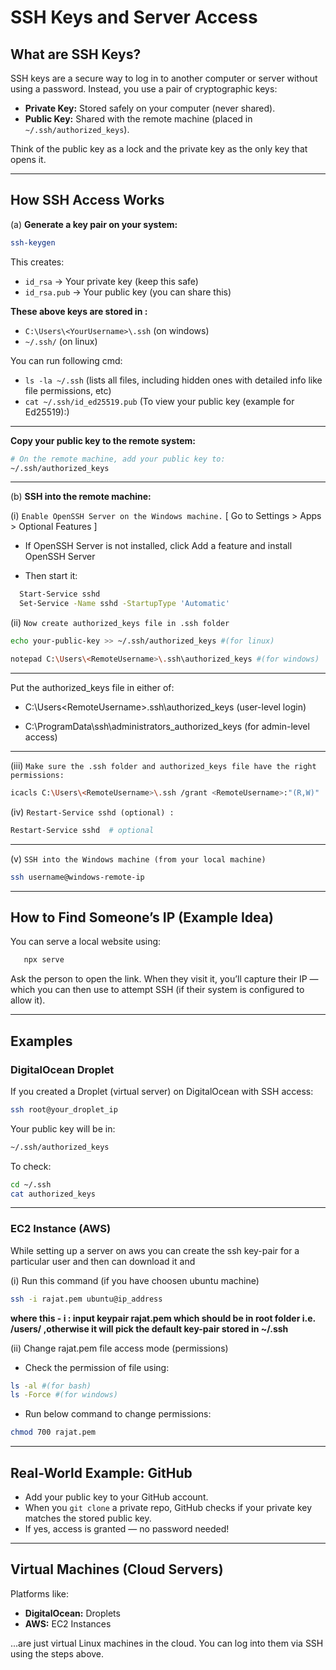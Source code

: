 # SSH Keys and Server Access

## What are SSH Keys?

SSH keys are a secure way to log in to another computer or server without using a password. Instead, you use a pair of cryptographic keys:

- **Private Key:** Stored safely on your computer (never shared).
- **Public Key:** Shared with the remote machine (placed in `~/.ssh/authorized_keys`).

Think of the public key as a lock and the private key as the only key that opens it.

---

## How SSH Access Works

(a) **Generate a key pair on your system:**

```bash
ssh-keygen
```

This creates:

- `id_rsa` → Your private key (keep this safe)
- `id_rsa.pub` → Your public key (you can share this)

**These above keys are stored in :**

- `C:\Users\<YourUsername>\.ssh` (on windows)
- `~/.ssh/` (on linux)

You can run following cmd:

- `ls -la ~/.ssh` (lists all files, including hidden ones with detailed info like file permissions, etc)
- `cat ~/.ssh/id_ed25519.pub` (To view your public key (example for Ed25519):)

---

**Copy your public key to the remote system:**

```bash
# On the remote machine, add your public key to:
~/.ssh/authorized_keys
```

---

(b) **SSH into the remote machine:**

(i) `Enable OpenSSH Server on the Windows machine.`
[ Go to Settings > Apps > Optional Features ]

- If OpenSSH Server is not installed, click Add a feature and install OpenSSH Server

- Then start it:

```bash
  Start-Service sshd
  Set-Service -Name sshd -StartupType 'Automatic'
```

(ii) `Now create authorized_keys file in .ssh folder`

```bash
echo your-public-key >> ~/.ssh/authorized_keys #(for linux)

notepad C:\Users\<RemoteUsername>\.ssh\authorized_keys #(for windows)
```

---

Put the authorized_keys file in either of:

- C:\Users\<RemoteUsername>\.ssh\authorized_keys (user-level login)

- C:\ProgramData\ssh\administrators_authorized_keys (for admin-level access)

---

(iii) `Make sure the .ssh folder and authorized_keys file have the right permissions:`

```bash
icacls C:\Users\<RemoteUsername>\.ssh /grant <RemoteUsername>:"(R,W)"
```

(iv) `Restart-Service sshd (optional) :`

```bash
Restart-Service sshd  # optional
```

---

(v) `SSH into the Windows machine (from your local machine)`

```bash
ssh username@windows-remote-ip
```

---

## How to Find Someone’s IP (Example Idea)

You can serve a local website using:

```bash
   npx serve
```

Ask the person to open the link. When they visit it, you’ll capture their IP — which you can then use to attempt SSH (if their system is configured to allow it).

---

## Examples

### DigitalOcean Droplet

If you created a Droplet (virtual server) on DigitalOcean with SSH access:

```bash
ssh root@your_droplet_ip
```

Your public key will be in:

```bash
~/.ssh/authorized_keys
```

To check:

```bash
cd ~/.ssh
cat authorized_keys
```

---

### EC2 Instance (AWS)

While setting up a server on aws you can create the ssh key-pair for a particular user and then can download it and

(i) Run this command (if you have choosen ubuntu machine)

```bash
ssh -i rajat.pem ubuntu@ip_address
```

**where this - i : input keypair rajat.pem which should be in root folder i.e. /users/<username> ,otherwise it will pick the default key-pair stored in ~/.ssh**

(ii) Change rajat.pem file access mode (permissions)

- Check the permission of file using:

```bash
ls -al #(for bash)
ls -Force #(for windows)
```

- Run below command to change permissions:

```bash
chmod 700 rajat.pem
```

---

## Real-World Example: GitHub

- Add your public key to your GitHub account.
- When you `git clone` a private repo, GitHub checks if your private key matches the stored public key.
- If yes, access is granted — no password needed!

---

## Virtual Machines (Cloud Servers)

Platforms like:

- **DigitalOcean:** Droplets
- **AWS:** EC2 Instances

...are just virtual Linux machines in the cloud. You can log into them via SSH using the steps above.
